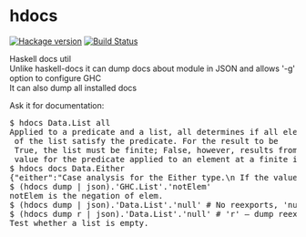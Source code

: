 hdocs
=====

[![Hackage version](https://img.shields.io/hackage/v/hdocs.svg?style=flat)](http://hackage.haskell.org/package/hdocs) [![Build Status](https://travis-ci.org/mvoidex/hdocs.png)](https://travis-ci.org/mvoidex/hdocs)

Haskell docs util<br>
Unlike haskell-docs it can dump docs about module in JSON and allows '-g' option to configure GHC<br>
It can also dump all installed docs<br>

Ask it for documentation:
<pre>
$ hdocs Data.List all
Applied to a predicate and a list, all determines if all elements
 of the list satisfy the predicate. For the result to be
 True, the list must be finite; False, however, results from a False
 value for the predicate applied to an element at a finite index of a finite or infinite list.
$ hdocs docs Data.Either
{"either":"Case analysis for the Either type.\n If the value is `Left a`, apply the first function to `a`;\n if it is `Right b`, apply the second function to `b`.","partitionEithers":"Partitions a list of Either into two lists\n All the Left elements are extracted, in order, to the first\n component of the output. Similarly the Right elements are extracted\n to the second component of the output.","Either":"The Either type represents values with two possibilities: a value of\ntype `Either a b` is either `Left a` or `Right b`.\n\nThe Either type is sometimes used to represent a value which is\neither correct or an error; by convention, the Left constructor is\nused to hold an error value and the Right constructor is used to\nhold a correct value (mnemonic: \"right\" also means \"correct\").","rights":"Extracts from a list of Either all the Right elements\n All the Right elements are extracted in order.","lefts":"Extracts from a list of Either all the Left elements\n All the Left elements are extracted in order."}
$ (hdocs dump | json).'GHC.List'.'notElem'
notElem is the negation of elem.
$ (hdocs dump | json).'Data.List'.'null' # No reexports, 'null' is defined in GHC.List
$ (hdocs dump r | json).'Data.List'.'null' # 'r' — dump reexports too
Test whether a list is empty.
</pre>
